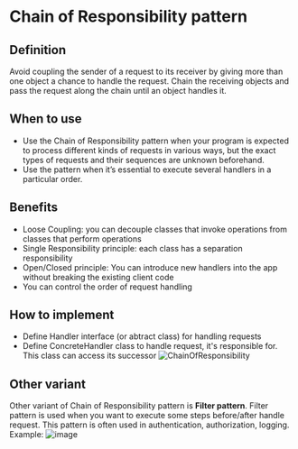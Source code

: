 # Chain of Responsibility pattern

## Definition
Avoid coupling the sender of a request to its receiver by giving more than one object a chance to handle the request. 
Chain the receiving objects and pass the request along the chain until an object handles it.

## When to use 
 - Use the Chain of Responsibility pattern when your program is expected to process different kinds of requests in various ways, but the exact types of requests and their sequences are unknown beforehand.
 - Use the pattern when it’s essential to execute several handlers in a particular order.
 

## Benefits
 - Loose Coupling: you can decouple classes that invoke operations from classes that perform operations
 - Single Responsibility principle: each class has a separation responsibility
 - Open/Closed principle: You can introduce new handlers into the app without breaking the existing client code
 - You can control the order of request handling

## How to implement 
 - Define Handler interface (or abtract class) for handling requests
 - Define ConcreteHandler class to handle request, it's responsible for.
This class can access its successor
![ChainOfResponsibility](https://user-images.githubusercontent.com/36881424/167239368-6aea00c4-cb09-427c-a1be-1733160dc44c.jpg)


## Other variant
Other variant of Chain of Responsibility pattern is **Filter pattern**.
Filter pattern is used when you want to execute some steps before/after handle request.
This pattern is often used in authentication, authorization, logging. 
Example:
![image](https://user-images.githubusercontent.com/36881424/167239646-11f50cb5-5710-49a0-8df6-a798a218d329.png)
